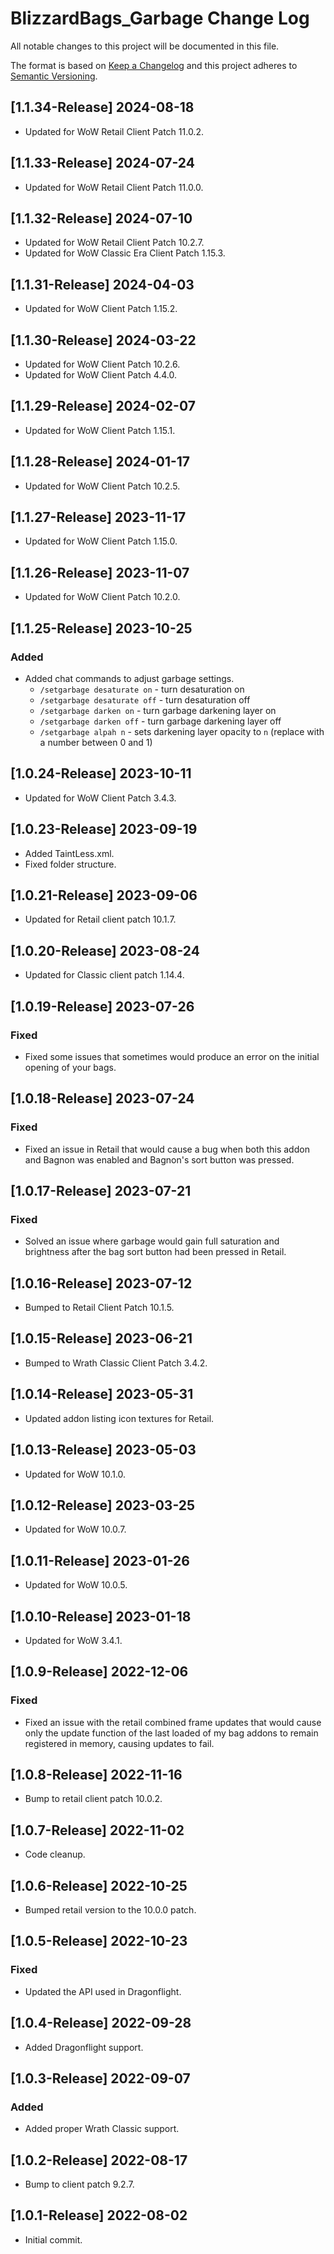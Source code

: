 # BlizzardBags_Garbage Change Log
All notable changes to this project will be documented in this file.

The format is based on [Keep a Changelog](http://keepachangelog.com/)
and this project adheres to [Semantic Versioning](http://semver.org/).

## [1.1.34-Release] 2024-08-18
- Updated for WoW Retail Client Patch 11.0.2.

## [1.1.33-Release] 2024-07-24
- Updated for WoW Retail Client Patch 11.0.0.

## [1.1.32-Release] 2024-07-10
- Updated for WoW Retail Client Patch 10.2.7.
- Updated for WoW Classic Era Client Patch 1.15.3.

## [1.1.31-Release] 2024-04-03
- Updated for WoW Client Patch 1.15.2.

## [1.1.30-Release] 2024-03-22
- Updated for WoW Client Patch 10.2.6.
- Updated for WoW Client Patch 4.4.0.

## [1.1.29-Release] 2024-02-07
- Updated for WoW Client Patch 1.15.1.

## [1.1.28-Release] 2024-01-17
- Updated for WoW Client Patch 10.2.5.

## [1.1.27-Release] 2023-11-17
- Updated for WoW Client Patch 1.15.0.

## [1.1.26-Release] 2023-11-07
- Updated for WoW Client Patch 10.2.0.

## [1.1.25-Release] 2023-10-25
### Added
- Added chat commands to adjust garbage settings.
  - `/setgarbage desaturate on` - turn desaturation on
  - `/setgarbage desaturate off` - turn desaturation off
  - `/setgarbage darken on` - turn garbage darkening layer on
  - `/setgarbage darken off` - turn garbage darkening layer off
  - `/setgarbage alpah n` - sets darkening layer opacity to `n` (replace with a number between 0 and 1)

## [1.0.24-Release] 2023-10-11
- Updated for WoW Client Patch 3.4.3.

## [1.0.23-Release] 2023-09-19
- Added TaintLess.xml.
- Fixed folder structure.

## [1.0.21-Release] 2023-09-06
- Updated for Retail client patch 10.1.7.

## [1.0.20-Release] 2023-08-24
- Updated for Classic client patch 1.14.4.

## [1.0.19-Release] 2023-07-26
### Fixed
- Fixed some issues that sometimes would produce an error on the initial opening of your bags.

## [1.0.18-Release] 2023-07-24
### Fixed
- Fixed an issue in Retail that would cause a bug when both this addon and Bagnon was enabled and Bagnon's sort button was pressed.

## [1.0.17-Release] 2023-07-21
### Fixed
- Solved an issue where garbage would gain full saturation and brightness after the bag sort button had been pressed in Retail.

## [1.0.16-Release] 2023-07-12
- Bumped to Retail Client Patch 10.1.5.

## [1.0.15-Release] 2023-06-21
- Bumped to Wrath Classic Client Patch 3.4.2.

## [1.0.14-Release] 2023-05-31
- Updated addon listing icon textures for Retail.

## [1.0.13-Release] 2023-05-03
- Updated for WoW 10.1.0.

## [1.0.12-Release] 2023-03-25
- Updated for WoW 10.0.7.

## [1.0.11-Release] 2023-01-26
- Updated for WoW 10.0.5.

## [1.0.10-Release] 2023-01-18
- Updated for WoW 3.4.1.

## [1.0.9-Release] 2022-12-06
### Fixed
- Fixed an issue with the retail combined frame updates that would cause only the update function of the last loaded of my bag addons to remain registered in memory, causing updates to fail.

## [1.0.8-Release] 2022-11-16
- Bump to retail client patch 10.0.2.

## [1.0.7-Release] 2022-11-02
- Code cleanup.

## [1.0.6-Release] 2022-10-25
- Bumped retail version to the 10.0.0 patch.

## [1.0.5-Release] 2022-10-23
### Fixed
- Updated the API used in Dragonflight.

## [1.0.4-Release] 2022-09-28
- Added Dragonflight support.

## [1.0.3-Release] 2022-09-07
### Added
- Added proper Wrath Classic support.

## [1.0.2-Release] 2022-08-17
- Bump to client patch 9.2.7.

## [1.0.1-Release] 2022-08-02
- Initial commit.
